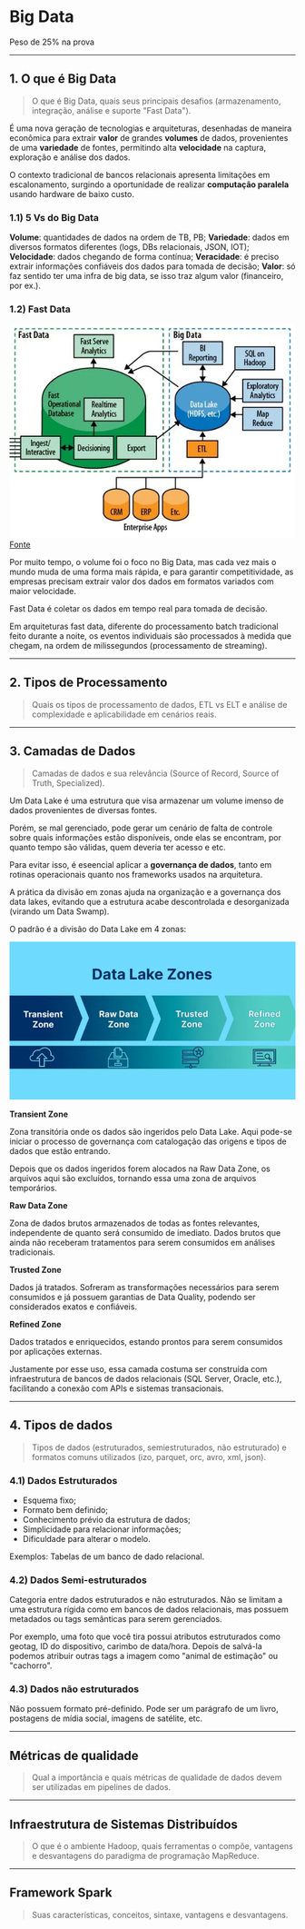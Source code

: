 # Big Data

Peso de 25% na prova

---

## 1. O que é Big Data

> O que é Big Data, quais seus principais desafios (armazenamento, integração, análise e suporte "Fast Data").

É uma nova geração de tecnologias e arquiteturas, desenhadas de maneira econômica para extrair **valor** de grandes **volumes** de dados, provenientes de uma **variedade** de fontes, permitindo alta **velocidade** na captura, exploração e análise dos dados.

O contexto tradicional de bancos relacionais apresenta limitações em escalonamento, surgindo a oportunidade de realizar **computação paralela** usando hardware de baixo custo.

### 1.1) 5 Vs do Big Data

**Volume**: quantidades de dados na ordem de TB, PB;
**Variedade**: dados em diversos formatos diferentes (logs, DBs relacionais, JSON, IOT);
**Velocidade**: dados chegando de forma contínua;
**Veracidade**: é preciso extrair informações confiáveis dos dados para tomada de decisão;
**Valor**: só faz sentido ter uma infra de big data, se isso traz algum valor (financeiro, por ex.).

### 1.2) Fast Data

![](../Imagens/FastData.png)
[Fonte](https://blog.dsacademy.com.br/fast-data-a-evolucao-do-big-data/)

Por muito tempo, o volume foi o foco no Big Data, mas cada vez mais o mundo muda de uma forma mais rápida, e para garantir competitividade, as empresas precisam extrair valor dos dados em formatos variados com maior velocidade.

Fast Data é coletar os dados em tempo real para tomada de decisão.

Em arquiteturas fast data, diferente do processamento batch tradicional feito durante a noite, os eventos individuais são processados à medida que chegam, na ordem de milissegundos (processamento de streaming).

---

## 2. Tipos de Processamento

> Quais os tipos de processamento de dados, ETL vs ELT e análise de complexidade e aplicabilidade em cenários reais.

---

## 3. Camadas de Dados

> Camadas de dados e sua relevância (Source of Record, Source of Truth, Specialized).

Um Data Lake é uma estrutura que visa armazenar um volume imenso de dados provenientes de diversas fontes.

Porém, se mal gerenciado, pode gerar um cenário de falta de controle sobre quais informações estão disponíveis, onde elas se encontram, por quanto tempo são válidas, quem deveria ter acesso e etc.

Para evitar isso, é eseencial aplicar a **governança de dados**, tanto em rotinas operacionais quanto nos frameworks usados na arquitetura.

A prática da divisão em zonas ajuda na organização e a governança dos data lakes, evitando que a estrutura acabe descontrolada e desorganizada (virando um Data Swamp).

O padrão é a divisão do Data Lake em 4 zonas:

![DataLake](../Imagens/DataLake.png)

**Transient Zone**

Zona transitória onde os dados são ingeridos pelo Data Lake. Aqui pode-se iniciar o processo de governança com catalogação das origens e tipos de dados que estão entrando.

Depois que os dados ingeridos forem alocados na Raw Data Zone, os arquivos aqui são excluídos, tornando essa uma zona de arquivos temporários.

**Raw Data Zone**

Zona de dados brutos armazenados de todas as fontes relevantes, independente de quanto será consumido de imediato. Dados brutos que ainda não receberam tratamentos para serem consumidos em análises tradicionais.

**Trusted Zone**

Dados já tratados. Sofreram as transformações necessários para serem consumidos e já possuem garantias de Data Quality, podendo ser considerados exatos e confiáveis.

**Refined Zone**

Dados tratados e enriquecidos, estando prontos para serem consumidos por aplicações externas.

Justamente por esse uso, essa camada costuma ser construída com infraestrutura de bancos de dados relacionais (SQL Server, Oracle, etc.), facilitando a conexão com APIs e sistemas transacionais.

---

## 4. Tipos de dados

> Tipos de dados (estruturados, semiestruturados, não estruturado) e formatos comuns utilizados (izo, parquet, orc, avro, xml, json).

### 4.1) Dados Estruturados

* Esquema fixo;
* Formato bem definido;
* Conhecimento prévio da estrutura de dados;
* Simplicidade para relacionar informações;
* Dificuldade para alterar o modelo.

Exemplos: Tabelas de um banco de dado relacional.

### 4.2) Dados Semi-estruturados

 Categoria entre dados estruturados e não estruturados. Não se limitam a uma estrutura rígida como em bancos de dados relacionais, mas possuem metadados ou tags semânticas para serem gerenciados.

 Por exemplo, uma foto que você tira possui atributos estruturados como geotag, ID do dispositivo, carimbo de data/hora. Depois de salvá-la podemos atribuir outras tags a imagem como "animal de estimação" ou "cachorro".

 ### 4.3) Dados não estruturados

 Não possuem formato pré-definido. Pode ser um parágrafo de um livro, postagens de mídia social, imagens de satélite, etc.

---

## Métricas de qualidade

> Qual a importância e quais métricas de qualidade de dados devem ser utilizadas em pipelines de dados.

---

## Infraestrutura de Sistemas Distribuídos

> O que é o ambiente Hadoop, quais ferramentas o compõe, vantagens e desvantagens do paradigma de programação MapReduce.

---

## Framework Spark

> Suas características, conceitos, sintaxe, vantagens e desvantagens.